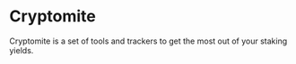 # Cryptomite

Cryptomite is a set of tools and trackers to get the most out of your staking yields.

